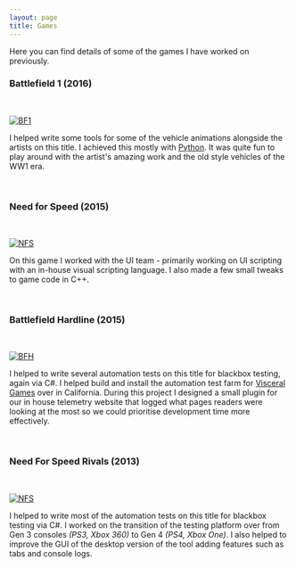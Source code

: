 ```yaml
---
layout: page
title: Games
---
```


Here you can find details of some of the games I have worked on previously.

### Battlefield 1 (2016)

<br>

[![BF1](https://upload.wikimedia.org/wikipedia/en/f/fc/Battlefield_1_cover_art.jpg)](https://en.wikipedia.org/wiki/Battlefield_1)

I helped write some tools for some of the vehicle animations alongside the artists on this title. I achieved this mostly with [Python](https://www.python.org/). It was quite fun to play around with the artist's amazing work and the old style vehicles of the WW1 era. 

<br>

### Need for Speed (2015)

<br>

[![NFS](https://upload.wikimedia.org/wikipedia/en/a/a9/Need_for_Speed_2015.jpg)](https://en.wikipedia.org/wiki/Need_for_Speed_(2015_video_game))

On this game I worked with the UI team - primarily working on UI scripting with an in-house visual scripting language. I also made a few small tweaks to game code in C++. 

<br>

### Battlefield Hardline (2015)

<br>

[![BFH](https://upload.wikimedia.org/wikipedia/en/a/aa/Battlefield_Hardline.jpg)](https://en.wikipedia.org/wiki/Battlefield_Hardline)

I helped to write several automation tests on this title for blackbox testing, again via C#. I helped build and install the automation test farm for [Visceral Games](https://en.wikipedia.org/wiki/Visceral_Games) over in California. During this project I designed a small plugin for our in house telemetry website that logged what pages readers were looking at the most so we could prioritise development time more effectively.

<br>

### Need For Speed Rivals (2013)

<br>

[![NFS](https://upload.wikimedia.org/wikipedia/en/e/e5/Need_for_Speed_Rivals_cover.jpg)](https://en.wikipedia.org/wiki/Need_for_Speed_Rivals)

I helped to write most of the automation tests on this title for blackbox testing via C#. I worked on the transition of the testing platform over from Gen 3 consoles *(PS3, Xbox 360)* to Gen 4 *(PS4, Xbox One)*. I also helped to improve the GUI of the desktop version of the tool adding features such as tabs and console logs.
